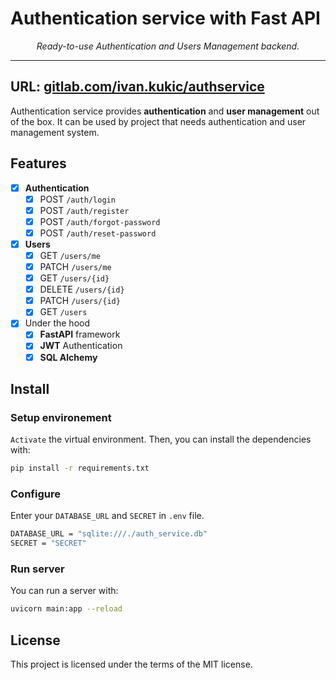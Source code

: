 # Authentication service with Fast API

<p align="center">
    <em>Ready-to-use Authentication and Users Management backend.</em>
</p>

---
**URL**: <a href="https://gitlab.com/ivan.kukic/authservice" target="_blank">
gitlab.com/ivan.kukic/authservice</a>
---

Authentication service provides **authentication** and **user management** out of the box. It can be used by project
that needs authentication and user management system.

## Features

* [X] **Authentication**
    * [X] POST `/auth/login`
    * [X] POST `/auth/register`
    * [X] POST `/auth/forgot-password`
    * [X] POST `/auth/reset-password`
  
* [X] **Users**
    * [X] GET `/users/me`
    * [X] PATCH `/users/me`
    * [X] GET `/users/{id}`
    * [X] DELETE `/users/{id}`
    * [X] PATCH `/users/{id}`
    * [X] GET `/users`

* [X] Under the hood
    * [X]  **FastAPI** framework
    * [X] **JWT** Authentication
    * [X] **SQL Alchemy**

## Install

### Setup environement

`Activate` the virtual environment. Then, you can install the dependencies with:

```bash
pip install -r requirements.txt
```

### Configure

Enter your `DATABASE_URL` and `SECRET` in `.env` file.

```bash
DATABASE_URL = "sqlite:///./auth_service.db"
SECRET = "SECRET"
```

### Run server

You can run a server with:

```bash
uvicorn main:app --reload
```

## License

This project is licensed under the terms of the MIT license.
